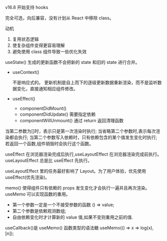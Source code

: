 v16.8 开始支持 hooks

完全可选，向后兼容，没有计划从 React 中移除 class。

动机

1. 复用状态逻辑
2. 使复杂组件变得更容易理解
3. 避免使用 class 组件导致一些优化失效

useState() 生成的更新函数不会把新的 state 和旧的 state 进行合并。

- useContext()

  不是响应式的。 更新机制是自上而下的逐级更新数据重新渲染，而不是监听数据变化，直接通知相应组件修改。

- useEffect()
  - componentDidMount()
  - componentDidUpdate() 需要指定依赖
  - componentWillUnmount() 通过 return 返回清理函数

当第二参数为[]时，表示只是第一次渲染时执行;
当省略第二个参数时,表示每次渲染都会执行;
当第二个参数写入依赖时，只有依赖包含的某个值发生变化时执行;
若返回一个函数,组件销毁时会执行这个函数。

useEffect 在浏览器渲染完成后执行,useLayoutEffect 在浏览器渲染完成前执行。
useLayoutEffect 总是比 useEffect 先执行。

useLayoutEffect 里的任务最好影响了 Layout。为了用户体验，优先使用 useEffect(优先渲染)。

memo() 使得组件只有依赖的 props 发生变化才会执行一遍并且再次渲染。
useMemo 可以实现函数的重用。

- 第一个参数一定是一个不接受参数的函数 () => value;
- 第二个参数是依赖观测数组;
- 自由依赖变化时才计算新的 value 值,如果不变则重用之前的值.

useCallback()是 useMemo() 函数类型的语法糖
useMemo(() => x => log(x), [n]);
